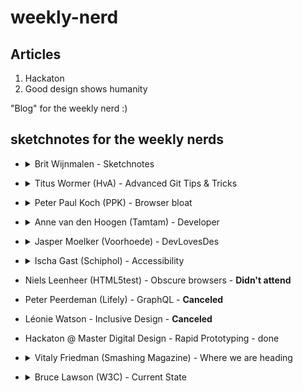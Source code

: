 # weekly-nerd

## Articles
1. Hackaton
2. Good design shows humanity  

"Blog" for the weekly nerd :)


## sketchnotes for the weekly nerds
* <details>
  <summary> Brit Wijnmalen - Sketchnotes </summary>
  <p> - Didn't really sketchnote this one since this was the workshop, and couldn't really do 2 sketchnotes at once.</p>
  <img src="https://photos-6.dropbox.com/t/2/AABavkRPwyK52iIMkVh9Y1MSZyyEoLZECRFCE0fm-CW6tw/12/259023506/png/32x32/3/1529856000/0/2/sketchnotes.png/EM3V2KYDGMThByACKAI/DQ9CZO0NmROf-Qpa5hx7bMfHyUxuL3L_fErxOJ_G6VA?dl=0&preserve_transparency=1&size=2048x1536&size_mode=3">
</details>  
  
* <details>
  <summary> Titus Wormer (HvA) - Advanced Git Tips & Tricks </summary>
  <p> </p>
  <img src="https://photos-1.dropbox.com/t/2/AAClzSBcf16r2OLZDmuXd2ovThYESrYXF2X-LOUUii_ZzQ/12/259023506/png/32x32/3/1529856000/0/2/worm-2.png/EM3V2KYDGMXhByACKAI/Sk-bQKevRUJ5-gQv7zkza4bVvIV6zKVpamxHyBbBYdY?dl=0&preserve_transparency=1&size=2048x1536&size_mode=3">
  <img src="https://photos-5.dropbox.com/t/2/AAAyAAvdLHXLiCXUBeQv8-I8oBCzgq-MlTjsGQIhdSDwrA/12/259023506/png/32x32/3/1529856000/0/2/quirks-1.png/EM3V2KYDGMXhByACKAI/_Spg105v7RDRRkd65nJY72fSJpUN11xm0T8iPY45upc?dl=0&preserve_transparency=1&size=2048x1536&size_mode=3"/>
</details>  
  
* <details>
  <summary> Peter Paul Koch (PPK) - Browser bloat </summary>
  <p> </p>
  <img src="https://photos-5.dropbox.com/t/2/AADvMApqbeT_ufhnN-LNbDExnzF48aq6sJM14iaZRsk9dw/12/259023506/png/32x32/3/1529856000/0/2/quirks-2.png/EM3V2KYDGMXhByACKAI/G4DfTSCusvmzdL8D2JxOLv-Q35uK-ITsQYPjsDJJjNw?dl=0&preserve_transparency=1&size=2048x1536&size_mode=3">
  <img src="https://photos-3.dropbox.com/t/2/AADN1iLk9GskmzC1X3qS7AdTdZZraUy5ZGNNgi68cWPyJg/12/259023506/png/32x32/1/_/1/2/tamtam-1.png/EM3V2KYDGMXhByACKAI/h3-B3NI7vTwsqm6kVOwM8RLRQFGGY2P0EF9DPh8mA8g?preserve_transparency=1&size=2048x1536&size_mode=3">
  
</details> 
  
* <details>
  <summary> Anne van den Hoogen (Tamtam) - Developer </summary>
  <p> </p>
  <img src="https://photos-3.dropbox.com/t/2/AAC66Mw-0CTiT8Ddd8kf0DpJtjEgYRHAE8v9zVCIbiOj6w/12/259023506/png/32x32/1/_/1/2/tamtam-2.png/EM3V2KYDGMXhByACKAI/B9yCS2WcuW0L6UIbxFwShJTHpxoHXVJMa00g6VeYbvw?preserve_transparency=1&size=2048x1536&size_mode=3">
  <img src="https://photos-3.dropbox.com/t/2/AACw4JyIqUzH1b-ocPD30kD5MenQLmF5MrFhU_3OWFjT0Q/12/259023506/png/32x32/1/_/1/2/schiphol-1.png/EM3V2KYDGMbhByACKAI/FXqz484MNh4B5HcQUJ9LX0j4jVAJQ8_IdFYRDYIjcv4?preserve_transparency=1&size=2048x1536&size_mode=3">
  
</details> 
  
* <details>
  <summary> Jasper Moelker (Voorhoede) - DevLovesDes </summary>
  <p> </p>
  <img src="https://photos-5.dropbox.com/t/2/AADvMApqbeT_ufhnN-LNbDExnzF48aq6sJM14iaZRsk9dw/12/259023506/png/32x32/3/1529856000/0/2/quirks-2.png/EM3V2KYDGMXhByACKAI/G4DfTSCusvmzdL8D2JxOLv-Q35uK-ITsQYPjsDJJjNw?dl=0&preserve_transparency=1&size=2048x1536&size_mode=3">
  
</details> 
   
* <details>
  <summary> Ischa Gast (Schiphol) - Accessibility </summary>
  <p> </p>
  <img src="https://photos-5.dropbox.com/t/2/AADvMApqbeT_ufhnN-LNbDExnzF48aq6sJM14iaZRsk9dw/12/259023506/png/32x32/3/1529856000/0/2/quirks-2.png/EM3V2KYDGMXhByACKAI/G4DfTSCusvmzdL8D2JxOLv-Q35uK-ITsQYPjsDJJjNw?dl=0&preserve_transparency=1&size=2048x1536&size_mode=3">
  
</details> 
  
* Niels Leenheer (HTML5test) - Obscure browsers - **Didn't attend**
* Peter Peerdeman (Lifely) - GraphQL - **Canceled**
* Léonie Watson - Inclusive Design - **Canceled**

* Hackaton @ Master Digital Design - Rapid Prototyping - done

* <details>
  <summary> Vitaly Friedman (Smashing Magazine) - Where we are heading </summary>
  <p> </p>
  <img src="https://photos-5.dropbox.com/t/2/AADvMApqbeT_ufhnN-LNbDExnzF48aq6sJM14iaZRsk9dw/12/259023506/png/32x32/3/1529856000/0/2/quirks-2.png/EM3V2KYDGMXhByACKAI/G4DfTSCusvmzdL8D2JxOLv-Q35uK-ITsQYPjsDJJjNw?dl=0&preserve_transparency=1&size=2048x1536&size_mode=3">
  
</details> 
  
* <details>
  <summary>  Bruce Lawson (W3C) - Current State </summary>
  <p> </p>
  <img src="https://photos-5.dropbox.com/t/2/AADvMApqbeT_ufhnN-LNbDExnzF48aq6sJM14iaZRsk9dw/12/259023506/png/32x32/3/1529856000/0/2/quirks-2.png/EM3V2KYDGMXhByACKAI/G4DfTSCusvmzdL8D2JxOLv-Q35uK-ITsQYPjsDJJjNw?dl=0&preserve_transparency=1&size=2048x1536&size_mode=3">
  
</details>
